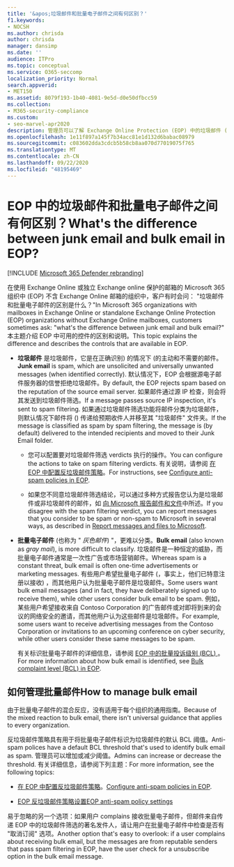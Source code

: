 ```yaml
---
title: '&apos;垃圾邮件和批量电子邮件之间有何区别？'
f1.keywords:
- NOCSH
ms.author: chrisda
author: chrisda
manager: dansimp
ms.date: ''
audience: ITPro
ms.topic: conceptual
ms.service: O365-seccomp
localization_priority: Normal
search.appverid:
- MET150
ms.assetid: 8079f193-1b40-4081-9e5d-d0e50dfbcc59
ms.collection:
- M365-security-compliance
ms.custom:
- seo-marvel-apr2020
description: 管理员可以了解 Exchange Online Protection (EOP) 中的垃圾邮件 (垃圾邮件) 和批量邮件 (灰色邮件) 之间的差异。
ms.openlocfilehash: 1e11f897a145f7b34acc81e1d132d6babac08979
ms.sourcegitcommit: c083602dda3cdcb5b58cb8aa070d77019075f765
ms.translationtype: MT
ms.contentlocale: zh-CN
ms.lasthandoff: 09/22/2020
ms.locfileid: "48195469"
---
```

# <a name="whats-the-difference-between-junk-email-and-bulk-email-in-eop"></a><span data-ttu-id="f0443-103">EOP 中的垃圾邮件和批量电子邮件之间有何区别？</span><span class="sxs-lookup"><span data-stu-id="f0443-103">What's the difference between junk email and bulk email in EOP?</span></span>

[!INCLUDE [Microsoft 365 Defender rebranding](../includes/microsoft-defender-for-office.md)]


<span data-ttu-id="f0443-104">在使用 Exchange Online 或独立 Exchange online 保护的邮箱的 Microsoft 365 组织中 (EOP) 不含 Exchange Online 邮箱的组织中，客户有时会问： "垃圾邮件和批量电子邮件的区别是什么？"</span><span class="sxs-lookup"><span data-stu-id="f0443-104">In Microsoft 365 organizations with mailboxes in Exchange Online or standalone Exchange Online Protection (EOP) organizations without Exchange Online mailboxes, customers sometimes ask: "what's the difference between junk email and bulk email?"</span></span> <span data-ttu-id="f0443-105">本主题介绍 EOP 中可用的控件的区别和说明。</span><span class="sxs-lookup"><span data-stu-id="f0443-105">This topic explains the difference and describes the controls that are available in EOP.</span></span>

- <span data-ttu-id="f0443-106">**垃圾邮件** 是垃圾邮件，它是在正确识别) 的情况下 (的主动和不需要的邮件。</span><span class="sxs-lookup"><span data-stu-id="f0443-106">**Junk email** is spam, which are unsolicited and universally unwanted messages (when identified correctly).</span></span> <span data-ttu-id="f0443-107">默认情况下，EOP 会根据源电子邮件服务器的信誉拒绝垃圾邮件。</span><span class="sxs-lookup"><span data-stu-id="f0443-107">By default, the EOP rejects spam based on the reputation of the source email server.</span></span> <span data-ttu-id="f0443-108">如果邮件通过源 IP 检查，则会将其发送到垃圾邮件筛选。</span><span class="sxs-lookup"><span data-stu-id="f0443-108">If a message passes source IP inspection, it's sent to spam filtering.</span></span> <span data-ttu-id="f0443-109">如果通过垃圾邮件筛选功能将邮件分类为垃圾邮件，则默认情况下邮件将 () 传递给预期收件人并移至其 "垃圾邮件" 文件夹。</span><span class="sxs-lookup"><span data-stu-id="f0443-109">If the message is classified as spam by spam filtering, the message is (by default) delivered to the intended recipients and moved to their Junk Email folder.</span></span>

  - <span data-ttu-id="f0443-110">您可以配置要对垃圾邮件筛选 verdicts 执行的操作。</span><span class="sxs-lookup"><span data-stu-id="f0443-110">You can configure the actions to take on spam filtering verdicts.</span></span> <span data-ttu-id="f0443-111">有关说明，请参阅 [在 EOP 中配置反垃圾邮件策略](configure-your-spam-filter-policies.md)。</span><span class="sxs-lookup"><span data-stu-id="f0443-111">For instructions, see [Configure anti-spam policies in EOP](configure-your-spam-filter-policies.md).</span></span>

  - <span data-ttu-id="f0443-112">如果您不同意垃圾邮件筛选结论，可以通过多种方式报告您认为是垃圾邮件或非垃圾邮件的邮件，如 [向 Microsoft 报告邮件和文件](report-junk-email-messages-to-microsoft.md)中所述。</span><span class="sxs-lookup"><span data-stu-id="f0443-112">If you disagree with the spam filtering verdict, you can report messages that you consider to be spam or non-spam to Microsoft in several ways, as described in [Report messages and files to Microsoft](report-junk-email-messages-to-microsoft.md).</span></span>

- <span data-ttu-id="f0443-113">**批量电子邮件** (也称为 " _灰色邮件_) "，更难以分类。</span><span class="sxs-lookup"><span data-stu-id="f0443-113">**Bulk email** (also known as _gray mail_), is more difficult to classify.</span></span> <span data-ttu-id="f0443-114">垃圾邮件是一种恒定的威胁，而批量电子邮件通常是一次性广告或市场营销邮件。</span><span class="sxs-lookup"><span data-stu-id="f0443-114">Whereas spam is a constant threat, bulk email is often one-time advertisements or marketing messages.</span></span> <span data-ttu-id="f0443-115">有些用户希望批量电子邮件 (，事实上，他们已特意注册以接收) ，而其他用户认为批量电子邮件是垃圾邮件。</span><span class="sxs-lookup"><span data-stu-id="f0443-115">Some users want bulk email messages (and in fact, they have deliberately signed up to receive them), while other users consider bulk email to be spam.</span></span> <span data-ttu-id="f0443-116">例如，某些用户希望接收来自 Contoso Corporation 的广告邮件或对即将到来的会议的网络安全的邀请，而其他用户认为这些邮件是垃圾邮件。</span><span class="sxs-lookup"><span data-stu-id="f0443-116">For example, some users want to receive advertising messages from the Contoso Corporation or invitations to an upcoming conference on cyber security, while other users consider these same messages to be spam.</span></span>

  <span data-ttu-id="f0443-117">有关标识批量电子邮件的详细信息，请参阅 [EOP 中的批量投诉级别 (BCL) ](bulk-complaint-level-values.md)。</span><span class="sxs-lookup"><span data-stu-id="f0443-117">For more information about how bulk email is identified, see [Bulk complaint level (BCL) in EOP](bulk-complaint-level-values.md).</span></span>

## <a name="how-to-manage-bulk-email"></a><span data-ttu-id="f0443-118">如何管理批量邮件</span><span class="sxs-lookup"><span data-stu-id="f0443-118">How to manage bulk email</span></span>

<span data-ttu-id="f0443-119">由于批量电子邮件的混合反应，没有适用于每个组织的通用指南。</span><span class="sxs-lookup"><span data-stu-id="f0443-119">Because of the mixed reaction to bulk email, there isn't universal guidance that applies to every organization.</span></span>

<span data-ttu-id="f0443-120">反垃圾邮件策略具有用于将批量电子邮件标识为垃圾邮件的默认 BCL 阈值。</span><span class="sxs-lookup"><span data-stu-id="f0443-120">Anti-spam polices have a default BCL threshold that's used to identify bulk email as spam.</span></span> <span data-ttu-id="f0443-121">管理员可以增加或减少阈值。</span><span class="sxs-lookup"><span data-stu-id="f0443-121">Admins can increase or decrease the threshold.</span></span> <span data-ttu-id="f0443-122">有关详细信息，请参阅下列主题：</span><span class="sxs-lookup"><span data-stu-id="f0443-122">For more information, see the following topics:</span></span>

- <span data-ttu-id="f0443-123">[在 EOP 中配置反垃圾邮件策略](configure-your-spam-filter-policies.md)。</span><span class="sxs-lookup"><span data-stu-id="f0443-123">[Configure anti-spam policies in EOP](configure-your-spam-filter-policies.md).</span></span>

- [<span data-ttu-id="f0443-124">EOP 反垃圾邮件策略设置</span><span class="sxs-lookup"><span data-stu-id="f0443-124">EOP anti-spam policy settings</span></span>](recommended-settings-for-eop-and-office365-atp.md#eop-anti-spam-policy-settings)

<span data-ttu-id="f0443-125">易于忽略的另一个选项：如果用户 complains 接收批量电子邮件，但邮件来自传递 EOP 中的垃圾邮件筛选的著名发件人，请让用户在批量电子邮件中检查是否有 "取消订阅" 选项。</span><span class="sxs-lookup"><span data-stu-id="f0443-125">Another option that's easy to overlook: if a user complains about receiving bulk email, but the messages are from reputable senders that pass spam filtering in EOP, have the user check for a unsubscribe option in the bulk email message.</span></span>
